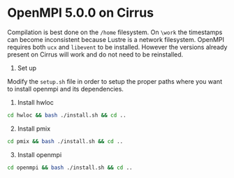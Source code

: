 # OpenMPI 5.0.0 on Cirrus

Compilation is best done on the `/home` filesystem.
On `\work` the timestamps can become inconsistent because Lustre is a network filesystem. OpenMPI requires both `ucx` and `libevent` to be installed. However the versions already present on Cirrus will work and do not need to be reinstalled.

1. Set up 

Modify the `setup.sh` file in order to setup the proper paths where you want to install openmpi and its dependencies.

1. Install hwloc

```bash 
cd hwloc && bash ./install.sh && cd ..
```

2. Install pmix

```bash 
cd pmix && bash ./install.sh && cd ..
```

3. Install openmpi

```bash 
cd openmpi && bash ./install.sh && cd ..
```